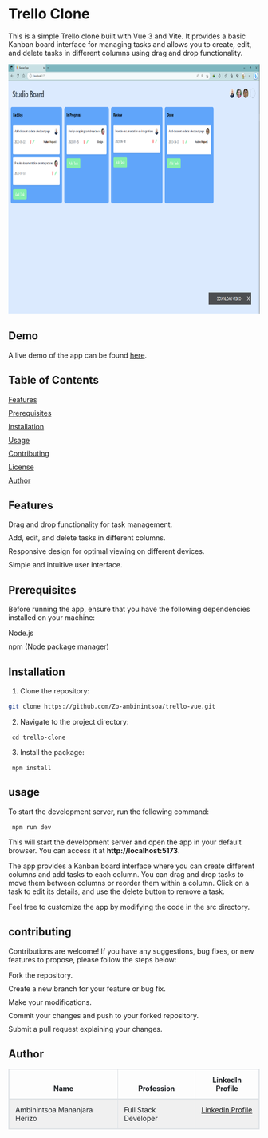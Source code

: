# Trello Clone

This is a simple Trello clone built with Vue 3 and Vite. It provides a basic Kanban board interface for managing tasks and allows you to create, edit, and delete tasks in different columns using drag and drop functionality.

<img src="./public/capture/c.png" alt="Alt Text" width="800" height="500"/>

## Demo

A live demo of the app can be found [here](https://example.com).

## Table of Contents

- [Features](#features)
- [Prerequisites](#prerequisites)
- [Installation](#installation)
- [Usage](#usage)
- [Contributing](#contributing)
- [License](#license)
- [Author](#author)

## Features

- Drag and drop functionality for task management.
- Add, edit, and delete tasks in different columns.
- Responsive design for optimal viewing on different devices.
- Simple and intuitive user interface.

## Prerequisites

Before running the app, ensure that you have the following dependencies installed on your machine:

- Node.js
- npm (Node package manager)

## Installation

1. Clone the repository:

```bash
git clone https://github.com/Zo-ambinintsoa/trello-vue.git
```

2. Navigate to the project directory:

``` shell
 cd trello-clone
  ```

3. Install the package:

``` shell
 npm install
  ```

## usage 

To start the development server, run the following command: 


``` shell
 npm run dev
  ```


This will start the development server and open the app in your default browser. You can access it at **http://localhost:5173**.

The app provides a Kanban board interface where you can create different columns and add tasks to each column. You can drag and drop tasks to move them between columns or reorder them within a column. Click on a task to edit its details, and use the delete button to remove a task.

Feel free to customize the app by modifying the code in the src directory.


## contributing
<p> Contributions are welcome! If you have any suggestions, bug fixes, or new features to propose, please follow the steps below: </p>

<style>
ul {
  list-style: none;
  padding-left: 0;
}

li {
  margin-bottom: 10px;
}
.table {
  width: 100%;
  margin-bottom: 1rem;
  color: #212529;
  border-collapse: collapse;
}
.table th,
.table td {
  padding: 0.75rem;
  vertical-align: top;
  border-top: 1px solid #dee2e6;
}
.table thead th {
  vertical-align: bottom;
  border-bottom: 2px solid #dee2e6;
}
.table tbody + tbody {
  border-top: 2px solid #dee2e6;
}
.table-sm th,
.table-sm td {
  padding: 0.3rem;
}
.table-bordered {
  border: 1px solid #dee2e6;
}
.table-bordered th,
.table-bordered td {
  border: 1px solid #dee2e6;
}
.table-bordered thead th,
.table-bordered thead td {
  border-bottom-width: 2px;
}
.table-striped tbody tr:nth-of-type(odd) {
  background-color: rgba(0, 0, 0, 0.05);
}
</style>
<ul>
  <li>Fork the repository.</li>
  <li>Create a new branch for your feature or bug fix.</li>
  <li>Make your modifications.</li>
  <li>Commit your changes and push to your forked repository.</li>
  <li>Submit a pull request explaining your changes.</li>
</ul>


## Author


<table class="table table-bordered table-striped">
  <thead>
    <tr>
      <th>Name</th>
      <th>Profession</th>
      <th>LinkedIn Profile</th>
    </tr>
  </thead>
  <tbody>
    <tr>
      <td>Ambinintsoa Mananjara Herizo</td>
      <td>Full Stack Developer</td>
      <td>
        <a href="https://www.linkedin.com/in/zo-ambinintsoa/" target="_blank">LinkedIn Profile</a>
      </td>
    </tr>
  </tbody>
</table>